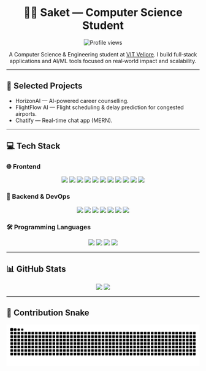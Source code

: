 <h1 align="center">👨‍💻 Saket — Computer Science Student</h1>

<p align="center">
  <!-- Profile view count -->
  <img src="https://komarev.com/ghpvc/?username=Saket-db&style=flat-square" alt="Profile views" />
</p>

<p align="center">
  A Computer Science & Engineering student at <a href="https://vit.ac.in/">VIT Vellore</a>. I build full‑stack applications and AI/ML tools focused on real‑world impact and scalability.
</p>

---

## 🚀 Selected Projects
- HorizonAI — AI-powered career counselling.
- FlightFlow AI — Flight scheduling & delay prediction for congested airports.
- Chatify — Real-time chat app (MERN).

---

## 💻 Tech Stack

### 🌐 Frontend  
<p align="center">
  <img src="https://img.shields.io/badge/html5-%23E34F26.svg?style=for-the-badge&logo=html5&logoColor=white" />
  <img src="https://img.shields.io/badge/css3-%231572B6.svg?style=for-the-badge&logo=css3&logoColor=white" />
  <img src="https://img.shields.io/badge/bootstrap-%23563D7C.svg?style=for-the-badge&logo=bootstrap&logoColor=white" />
  <img src="https://img.shields.io/badge/tailwindcss-%2338B2AC.svg?style=for-the-badge&logo=tailwind-css&logoColor=white" />
  <img src="https://img.shields.io/badge/javascript-%23323330.svg?style=for-the-badge&logo=javascript&logoColor=%23F7DF1E" />
  <img src="https://img.shields.io/badge/react-%2320232a.svg?style=for-the-badge&logo=react&logoColor=%2361DAFB" />
  <img src="https://img.shields.io/badge/Next-black?style=for-the-badge&logo=next.js&logoColor=white" />
  <img src="https://img.shields.io/badge/vue.js-%2335495e.svg?style=for-the-badge&logo=vue.js&logoColor=%234FC08D" />
  <img src="https://img.shields.io/badge/vite-%23646CFF.svg?style=for-the-badge&logo=vite&logoColor=white" />
  <img src="https://img.shields.io/badge/nuxt.js-%2300DC82.svg?style=for-the-badge&logo=nuxt.js&logoColor=white" />
  <img src="https://img.shields.io/badge/figma-%23F24E1E.svg?style=for-the-badge&logo=figma&logoColor=white" />
</p>

### 🧠 Backend & DevOps  
<p align="center">
  <img src="https://img.shields.io/badge/node.js-6DA55F?style=for-the-badge&logo=node.js&logoColor=white" />
  <img src="https://img.shields.io/badge/express.js-%23404d59.svg?style=for-the-badge&logo=express&logoColor=%2361DAFB" />
  <img src="https://img.shields.io/badge/prisma-2D3748?style=for-the-badge&logo=prisma&logoColor=white" />
  <img src="https://img.shields.io/badge/mongodb-%234ea94b.svg?style=for-the-badge&logo=mongodb&logoColor=white" />
  <img src="https://img.shields.io/badge/git-%23F05033.svg?style=for-the-badge&logo=git&logoColor=white" />
  <img src="https://img.shields.io/badge/github-%23121011.svg?style=for-the-badge&logo=github&logoColor=white" />
  <img src="https://img.shields.io/badge/vercel-%23000000.svg?style=for-the-badge&logo=vercel&logoColor=white" />
</p>

### 🛠 Programming Languages  
<p align="center">
  <img src="https://img.shields.io/badge/c++-%2300599C.svg?style=for-the-badge&logo=c%2B%2B&logoColor=white" />
  <img src="https://img.shields.io/badge/c-%2300599C.svg?style=for-the-badge&logo=c&logoColor=white" />
  <img src="https://img.shields.io/badge/python-3670A0?style=for-the-badge&logo=python&logoColor=ffdd54" />
  <img src="https://img.shields.io/badge/java-%23ED8B00.svg?style=for-the-badge&logo=openjdk&logoColor=white" />
</p>

---

## 📊 GitHub Stats
<p align="center">
  <img src="https://github-readme-stats.vercel.app/api?username=Saket-db&show_icons=true&theme=tokyonight" width="48%" />
  <img src="https://github-readme-stats.vercel.app/api/top-langs/?username=Saket-db&layout=compact&theme=tokyonight" width="48%" />
</p>

---

## 🐍 Contribution Snake
<p align="center">
  <img src="https://raw.githubusercontent.com/Saket-db/Saket-db/output/snake.svg" alt="Snake animation" width="520" />
</p>
